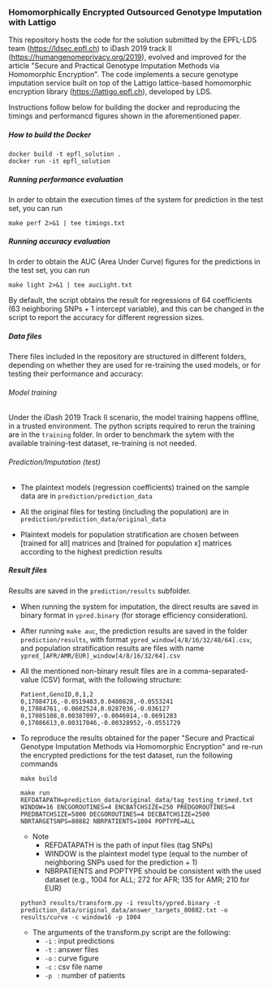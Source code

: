 ### Homomorphically Encrypted Outsourced Genotype Imputation with Lattigo
This repository hosts the code for the solution submitted by the EPFL-LDS team (https://ldsec.epfl.ch) to iDash 2019 track II (https://humangenomeprivacy.org/2019), evolved and improved for the article "Secure and Practical Genotype Imputation Methods via Homomorphic Encryption". The code implements a secure genotype imputation service built on top of the Lattigo lattice-based homomorphic encryption library (https://lattigo.epfl.ch), developed by LDS.

Instructions follow below for building the docker and reproducing the timings and performancd figures shown in the aforementioned paper.

##### How to build the Docker

```
docker build -t epfl_solution .
docker run -it epfl_solution
```

##### Running performance evaluation

In order to obtain the execution times of the system for prediction in the test set, you can run

```
make perf 2>&1 | tee timings.txt
```

##### Running accuracy evaluation

In order to obtain the AUC (Area Under Curve) figures for the predictions in the test set, you can run 
```
make light 2>&1 | tee aucLight.txt
```
By default, the script obtains the result for regressions of 64 coefficients (63 neighboring SNPs + 1 intercept variable), and this can be changed in the script to report the accuracy for different regression sizes.


##### Data files
There files included in the repository are structured in different folders, depending on whether they are used for re-training the used models, or for testing their performance and accuracy:

###### Model training
Under the iDash 2019 Track II scenario, the model training happens offline, in a trusted environment. The python scripts required to rerun the training are in the `training` folder. In order to benchmark the sytem with the available training-test dataset, re-training is not needed.

###### Prediction/Imputation (test)
- The plaintext models (regression coefficients) trained on the sample data are in `prediction/prediction_data`
- All the original files for testing (including the population) are in `prediction/prediction_data/original_data`

-  Plaintext models for population stratification are chosen between [trained for all] matrices and [trained for population x] matrices according to the highest prediction results 

##### Result files
Results are saved in the `prediction/results` subfolder.

- When running the system for imputation, the direct results are saved in binary format in `ypred.binary` (for storage efficiency consideration).

- After running `make auc`, the prediction results are saved in the folder `prediction/results`, with format `ypred_window[4/8/16/32/48/64].csv`, and population stratification results are files with name `ypred_[AFR/AMR/EUR]_window[4/8/16/32/64].csv`

- All the mentioned non-binary result files are in a comma-separated-value (CSV) format, with the following structure:

  ```
  Patient,GenoID,0,1,2
  0,17084716,-0.0519483,0.0480828,-0.0553241
  0,17084761,-0.0602524,0.0287036,-0.036127
  0,17085108,0.00387097,-0.0046014,-0.0691283
  0,17086613,0.00317046,-0.00328952,-0.0551729
  ```

- To reproduce the results obtained for the paper "Secure and Practical Genotype Imputation Methods via Homomorphic Encryption" and re-run the encrypted predictions for the test dataset, run the following commands 

  ```
  make build
  ```

  ```
  make run REFDATAPATH=prediction_data/original_data/tag_testing_trimed.txt WINDOW=16 ENCGOROUTINES=4 ENCBATCHSIZE=250 PREDGOROUTINES=4 PREDBATCHSIZE=5000 DECGOROUTINES=4 DECBATCHSIZE=2500 NBRTARGETSNPS=80882 NBRPATIENTS=1004 POPTYPE=ALL
  ```

  - Note
    - REFDATAPATH is the path of input files (tag SNPs)
    - WINDOW is the plaintext model type (equal to the number of neighboring SNPs used for the prediction + 1)
    - NBRPATIENTS and POPTYPE should be consistent with the used dataset (e.g., 1004 for ALL; 272 for AFR; 135 for AMR; 210 for EUR)

  ```
  python3 results/transform.py -i results/ypred.binary -t prediction_data/original_data/answer_targets_80882.txt -o results/curve -c window16 -p 1004
  ```

  - The arguments of the transform.py script are the following: 
    - `-i` : input predictions
    - `-t` : answer files
    - `-o` : curve figure
    - `-c` : csv file name
    - `-p ` : number of patients 

